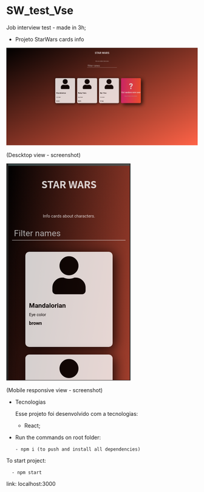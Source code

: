 # SW_test_Vse

Job interview test - made in 3h;


- Projeto StarWars cards info



![alt text](https://github.com/OSX-RSPlug-a/SW_test_Vse/blob/master/img/Screenshot_2020-02-20_18-19-11.png)

(Descktop view - screenshot)

![alt text](https://github.com/OSX-RSPlug-a/SW_test_Vse/blob/master/img/Screenshot_2020-02-20_18-19-59.png)

(Mobile responsive view - screenshot)


+ Tecnologias

  Esse projeto foi desenvolvido com a tecnologias:

    - React;


- Run the commands on root folder:    

      - npm i (to push and install all dependencies)


To start project:
   
      - npm start
      
  link: localhost:3000
  
